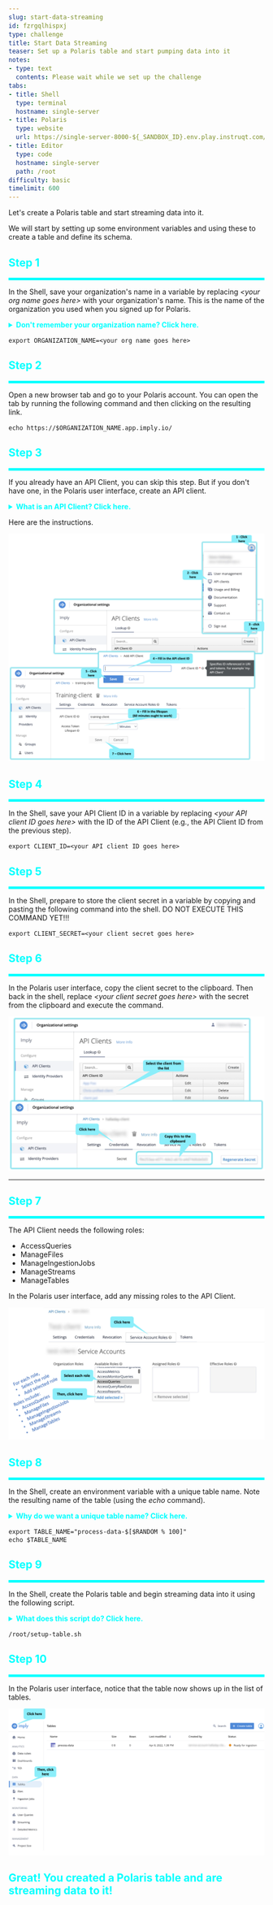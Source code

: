 ```yaml
---
slug: start-data-streaming
id: fzrgqlhispxj
type: challenge
title: Start Data Streaming
teaser: Set up a Polaris table and start pumping data into it
notes:
- type: text
  contents: Please wait while we set up the challenge
tabs:
- title: Shell
  type: terminal
  hostname: single-server
- title: Polaris
  type: website
  url: https://single-server-8000-${_SANDBOX_ID}.env.play.instruqt.com/
- title: Editor
  type: code
  hostname: single-server
  path: /root
difficulty: basic
timelimit: 600
---
```


Let's create a Polaris table and start streaming data into it.

We will start by setting up some environment variables and using these to create a table and define its schema.

<h2 style="color:cyan">Step 1</h2><hr style="color:cyan;background-color:cyan;height:5px">

In the Shell, save your organization's name in a variable by replacing _&lt;your org name goes here&gt;_ with your organization's name.
This is the name of the organization you used when you signed up for Polaris.

<details>
  <summary style="color:cyan"><b>Don't remember your organization name? Click here.</b></summary>
<hr style="color:cyan">
In the Polaris user interface, click on the user icon in the top-right corner.
Then, select <i>Usage and billing</i>.
<a href="#img-1">
  <img alt="Find Org Name" src="../assets/FindOrgName.png" />
</a>
<a href="#" class="lightbox" id="img-1">
  <img alt="Find Org Name" src="../assets/FindOrgName.png" />
</a>
<hr style="color:cyan">
</details>

```
export ORGANIZATION_NAME=<your org name goes here>
```

<h2 style="color:cyan">Step 2</h2><hr style="color:cyan;background-color:cyan;height:5px">

Open a new browser tab and go to your Polaris account.
You can open the tab by running the following command and then clicking on the resulting link.

```
echo https://$ORGANIZATION_NAME.app.imply.io/
```

<h2 style="color:cyan">Step 3</h2><hr style="color:cyan;background-color:cyan;height:5px">

If you already have an API Client, you can skip this step.
But if you don't have one, in the Polaris user interface, create an API client.

<details>
  <summary style="color:cyan"><b>What is an API Client? Click here.</b></summary>
<hr style="color:cyan">
An API Client is the credentials we can use when accessing the Polaris APIs.
Learn more <a href="https://docs.imply.io/polaris/oauth/#create-a-custom-api-client" target="_blank">here</a>.
<hr style="color:cyan">
</details>

Here are the instructions.

<a href="#img-2">
  <img alt="Create API Client" src="../assets/CreateAPIClient.png" />
</a>

<a href="#" class="lightbox" id="img-2">
  <img alt="Create API Client" src="../assets/CreateAPIClient.png" />
</a>

<h2 style="color:cyan">Step 4</h2><hr style="color:cyan;background-color:cyan;height:5px">

In the Shell, save your API Client ID in a variable by replacing _&lt;your API client ID goes here&gt;_ with the ID of the API Client (e.g., the API Client ID from the previous step).

```
export CLIENT_ID=<your API client ID goes here>
```

<h2 style="color:cyan">Step 5</h2><hr style="color:cyan;background-color:cyan;height:5px">

In the Shell, prepare to store the client secret in a variable by copying and pasting the following command into the shell.
DO NOT EXECUTE THIS COMMAND YET!!!

```
export CLIENT_SECRET=<your client secret goes here>
```

<h2 style="color:cyan">Step 6</h2><hr style="color:cyan;background-color:cyan;height:5px">

In the Polaris user interface, copy the client secret to the clipboard.
Then back in the shell, replace _&lt;your client secret goes here&gt;_ with the secret from the clipboard and execute the command.

<a href="#img-5">
  <img alt="Get Client Secret" src="../assets/GetClientSecret.png" />
</a>

<a href="#" class="lightbox" id="img-5">
  <img alt="Get Client Secret" src="../assets/GetClientSecret.png" />
</a>
<hr style="color:cyan">

<h2 style="color:cyan">Step 7</h2><hr style="color:cyan;background-color:cyan;height:5px">

The API Client needs the following roles:
- AccessQueries
- ManageFiles
- ManageIngestionJobs
- ManageStreams
- ManageTables

In the Polaris user interface, add any missing roles to the API Client.

<a href="#img-6">
  <img alt="Manage Roles" src="../assets/ManageRoles.png" />
</a>

<a href="#" class="lightbox" id="img-6">
  <img alt="Manage Roles" src="../assets/ManageRoles.png" />
</a>

<h2 style="color:cyan">Step 8</h2><hr style="color:cyan;background-color:cyan;height:5px">

In the Shell, create an environment variable with a unique table name.
Note the resulting name of the table (using the _echo_ command).

<details>
  <summary style="color:cyan"><b>Why do we want a unique table name? Click here.</b></summary>
<hr style="color:cyan">
You can name the table whatever you like, so feel free to set the value of <i>TABLE_NAME</i> as you wish.
In this example, we add a small random number to the table name to prevent a table name collision.<br>
For example, imagine two people from the same organization working through this training and creating tables with the same names.
This name collision would be confusing, so we avoid it by slightly randomizing the table name.
<hr style="color:cyan">
</details>

```
export TABLE_NAME="process-data-$[$RANDOM % 100]"
echo $TABLE_NAME
```

<h2 style="color:cyan">Step 9</h2><hr style="color:cyan;background-color:cyan;height:5px">

In the Shell, create the Polaris table and begin streaming data into it using the following script.

<details>
  <summary style="color:cyan"><b>What does this script do? Click here.</b></summary>
<hr style="color:cyan">
This script is a bit lengthy, so feel free to review its details in the editor tab.<br>
To summarize, the script does the following:
<ol>
<li>Gets an access token for performing API accesses</li>
<li>Creates a Polaris table</li>
<li>Gets the newly created table's ID</li>
<li>Defines the schema for the table</li>
<li>Creates a Kafka topic named <i>process-monitor</i></li>
<li>Starts a process that streams events to the Kafka topic</li>
<li>Launches a process to read the events from the Kafka topic and push them to the Polaris table</li>
</ol>
<hr style="color:cyan">
</details>

```
/root/setup-table.sh
```

<h2 style="color:cyan">Step 10</h2><hr style="color:cyan;background-color:cyan;height:5px">

In the Polaris user interface, notice that the table now shows up in the list of tables.

<a href="#img-13">
  <img alt="Show Tables" src="../assets/ShowTables.png" />
</a>
<a href="#" class="lightbox" id="img-13">
  <img alt="Show Tables" src="../assets/ShowTables.png" />
</a>
<h2 style="color:cyan">Great! You created a Polaris table and are streaming data to it!</h2>


<style type="text/css" rel="stylesheet">
.lightbox { display: none; position: fixed; justify-content: center; align-items: center; z-index: 999; top: 0; left: 0; right: 0; bottom: 0; padding: 1rem; background: rgba(0, 0, 0, 0.8); }
.lightbox:target { display: flex; }
.lightbox img { max-height: 100% }
.thumbnail:hover {
    position:fixed;
    top:-25px;
    left:-35px;
    width:500px;
    height:auto;
    display:block;
    z-index:999;
}
</style>
